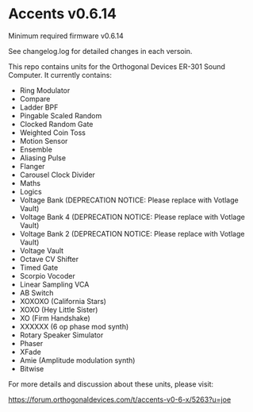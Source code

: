 # Accents v0.6.14

Minimum required firmware v0.6.14

See changelog.log for detailed changes in each versoin.

This repo contains units for the Orthogonal Devices ER-301 Sound Computer.  It currently contains:

* Ring Modulator
* Compare
* Ladder BPF
* Pingable Scaled Random
* Clocked Random Gate
* Weighted Coin Toss
* Motion Sensor
* Ensemble
* Aliasing Pulse
* Flanger
* Carousel Clock Divider
* Maths
* Logics
* Voltage Bank (DEPRECATION NOTICE: Please replace with Votlage Vault)
* Voltage Bank 4 (DEPRECATION NOTICE: Please replace with Votlage Vault)
* Voltage Bank 2 (DEPRECATION NOTICE: Please replace with Votlage Vault)
* Voltage Vault
* Octave CV Shifter
* Timed Gate
* Scorpio Vocoder
* Linear Sampling VCA
* AB Switch
* XOXOXO (California Stars)
* XOXO (Hey Little Sister)
* XO (Firm Handshake)
* XXXXXX (6 op phase mod synth)
* Rotary Speaker Simulator
* Phaser
* XFade
* Amie (Amplitude modulation synth)
* Bitwise

For more details and discussion about these units, please visit:

https://forum.orthogonaldevices.com/t/accents-v0-6-x/5263?u=joe

